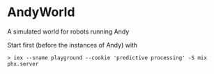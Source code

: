 # AndyWorld

A simulated world for robots running Andy

Start first (before the instances of Andy) with

    > iex --sname playground --cookie 'predictive processing' -S mix phx.server


